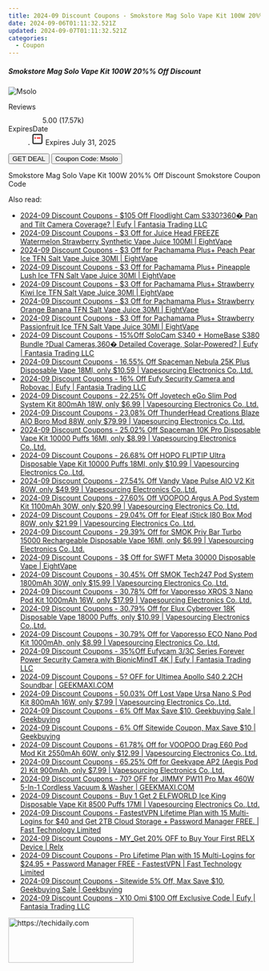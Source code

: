 ```yaml
---
title: 2024-09 Discount Coupons - Smokstore Mag Solo Vape Kit 100W 20%% Off Discount | Smokstore
date: 2024-09-06T01:11:32.521Z
updated: 2024-09-07T01:11:32.521Z
categories:
  - Coupon
---
```



<div class="max-w-4xl mx-auto grid grid-cols-1 lg:max-w-5xl lg:gap-x-20 lg:grid-cols-2">
  <div class="relative p-3 col-start-1 row-start-1 flex flex-col-reverse rounded-lg bg-gradient-to-t from-black/75 via-black/0 sm:bg-none sm:row-start-2 sm:p-0 lg:row-start-1">
    <h5 class="mt-1 text-lg font-semibold text-white sm:text-slate-900 md:text-2xl dark:sm:text-white">Smokstore Mag Solo Vape Kit 100W 20%% Off Discount</h5>
  </div>
  
  <div class="col-start-1 col-end-3 row-start-1 grid gap-4 sm:mb-6 sm:grid-cols-4 lg:col-start-2 lg:row-span-6 lg:row-end-6 lg:mb-0 lg:gap-6">
      <img src="&quot;https://static.shareasale.com/image/84147/deal/Smok-Mag-Solo-Vape-Kit-100W-With-T-Air-Subtank-Atomizer.jpg&quot;" onClick="javascript:window.open(decodeURIComponent('%22https%3A%2F%2Fwww.shareasale.com%2Fu.cfm%3Fd%3D1227051%26m%3D84147%26u%3D4338022%22'), '_blank');void(0);" alt="Msolo" class="h-60 w-full rounded-lg object-cover sm:col-span-2 sm:h-52 lg:col-span-full" loading="lazy" />
    
  </div>
  <dl class="row-start-2 mt-4 flex items-center text-xs font-medium sm:row-start-3 sm:mt-1 md:mt-2.5 lg:row-start-2">
    <dt class="sr-only">Reviews</dt>
    <dd class="flex items-center text-indigo-600 dark:text-indigo-400">
      <svg width="24" height="24" fill="none" aria-hidden="true" class="mr-1 stroke-current dark:stroke-indigo-500">
        <path d="m12 5 2 5h5l-4 4 2.103 5L12 16l-5.103 3L9 14l-4-4h5l2-5Z" stroke-width="2" stroke-linecap="round" stroke-linejoin="round" />
      </svg>
      <span>5.00 <span class="font-normal text-slate-400">(17.57k)</span></span>
    </dd>
    <dt class="sr-only">ExpiresDate</dt>
    <dd class="flex items-center">
      <svg width="2" height="2" aria-hidden="true" fill="currentColor" class="mx-3 text-slate-300">
        <circle cx="1" cy="1" r="1" />
      </svg>
      <svg width="24" height="24" viewBox="0 0 24 24" fill="none" stroke="currentColor" stroke-width="2">
        <rect x="3" y="3" width="18" height="18" rx="2" fill="#fff" />
        <path d="M6 10L18 10" stroke="red" stroke-width="2" fill="none" />
        <path d="M10 6L10 18" stroke="#fff" stroke-width="2" fill="none" />
      </svg>
      Expires July 31, 2025    </dd>
  </dl>
  <div class="col-start-1 row-start-3 mt-4 self-center sm:col-start-2 sm:row-span-2 sm:row-start-2 sm:mt-0 lg:col-start-1 lg:row-start-3 lg:row-end-4 lg:mt-6">
    <button type="button" onClick="javascript:window.open(decodeURIComponent('%22https%3A%2F%2Fwww.shareasale.com%2Fu.cfm%3Fd%3D1227051%26m%3D84147%26u%3D4338022%22'), '_blank');void(0);" class="rounded-lg bg-red-600 px-3 py-2 text-sm font-medium leading-6 text-white">GET DEAL</button>
    <button type="button" onClick="javascript:window.open(decodeURIComponent('%22https%3A%2F%2Fwww.shareasale.com%2Fu.cfm%3Fd%3D1227051%26m%3D84147%26u%3D4338022%22'), '_blank');void(0);" class="border-dashed border-2 border-indigo-600 bg-green-100 text-sm leading-6 font-medium py-2 px-3 rounded-lg">Coupon Code: Msolo</button>
  </div>
  <p class="col-start-1 mt-4 text-sm leading-6 sm:col-span-2 lg:col-span-1 lg:row-start-4 lg:mt-6 dark:text-slate-400">
    Smokstore Mag Solo Vape Kit 100W 20%% Off Discount 
Smokstore Coupon Code  </p>
</div>
<span class="atpl-alsoreadstyle">Also read:</span>
<div><ul>
<li><a href="https://coupons.techidaily.com/coupon-1121682-share-115200-sale/"><u>2024-09 Discount Coupons - $105 Off Floodlight Cam S330?360� Pan and Tilt Camera Coverage? | Eufy | Fantasia Trading LLC</u></a></li>
<li><a href="https://coupons.techidaily.com/coupon-1122239-share-59344-sale/"><u>2024-09 Discount Coupons - $3 Off for Juice Head FREEZE Watermelon Strawberry Synthetic Vape Juice 100Ml | EightVape</u></a></li>
<li><a href="https://coupons.techidaily.com/coupon-1122237-share-59344-sale/"><u>2024-09 Discount Coupons - $3 Off for Pachamama Plus+ Peach Pear Ice TFN Salt Vape Juice 30Ml | EightVape</u></a></li>
<li><a href="https://coupons.techidaily.com/coupon-1122230-share-59344-sale/"><u>2024-09 Discount Coupons - $3 Off for Pachamama Plus+ Pineapple Lush Ice TFN Salt Vape Juice 30Ml | EightVape</u></a></li>
<li><a href="https://coupons.techidaily.com/coupon-1122236-share-59344-sale/"><u>2024-09 Discount Coupons - $3 Off for Pachamama Plus+ Strawberry Kiwi Ice TFN Salt Vape Juice 30Ml | EightVape</u></a></li>
<li><a href="https://coupons.techidaily.com/coupon-1122238-share-59344-sale/"><u>2024-09 Discount Coupons - $3 Off for Pachamama Plus+ Strawberry Orange Banana TFN Salt Vape Juice 30Ml | EightVape</u></a></li>
<li><a href="https://coupons.techidaily.com/coupon-1122231-share-59344-sale/"><u>2024-09 Discount Coupons - $3 Off for Pachamama Plus+ Strawberry Passionfruit Ice TFN Salt Vape Juice 30Ml | EightVape</u></a></li>
<li><a href="https://coupons.techidaily.com/coupon-1121681-share-115200-sale/"><u>2024-09 Discount Coupons - 15%Off SoloCam S340 + HomeBase S380 Bundle ?Dual Cameras,360� Detailed Coverage, Solar-Powered? | Eufy | Fantasia Trading LLC</u></a></li>
<li><a href="https://coupons.techidaily.com/coupon-1113758-share-90958-sale/"><u>2024-09 Discount Coupons - 16.55% Off Spaceman Nebula 25K Plus Disposable Vape 18Ml, only $10.59 | Vapesourcing Electronics Co.,Ltd.</u></a></li>
<li><a href="https://coupons.techidaily.com/coupon-1121680-share-115200-sale/"><u>2024-09 Discount Coupons - 16% Off Eufy Security Camera and Robovac | Eufy | Fantasia Trading LLC</u></a></li>
<li><a href="https://coupons.techidaily.com/coupon-1121932-share-90958-sale/"><u>2024-09 Discount Coupons - 22.25% Off Joyetech eGo Slim Pod System Kit 800mAh 18W, only $6.99 | Vapesourcing Electronics Co.,Ltd.</u></a></li>
<li><a href="https://coupons.techidaily.com/coupon-1095763-share-90958-sale/"><u>2024-09 Discount Coupons - 23.08% Off ThunderHead Creations Blaze AIO Boro Mod 88W, only $79.99 | Vapesourcing Electronics Co.,Ltd.</u></a></li>
<li><a href="https://coupons.techidaily.com/coupon-1062211-share-90958-sale/"><u>2024-09 Discount Coupons - 25.02% Off Spaceman 10K Pro Disposable Vape Kit 10000 Puffs 16Ml, only $8.99 | Vapesourcing Electronics Co.,Ltd.</u></a></li>
<li><a href="https://coupons.techidaily.com/coupon-1035528-share-90958-sale/"><u>2024-09 Discount Coupons - 26.68% Off HOPO FLIPTIP Ultra Disposable Vape Kit 10000 Puffs 18Ml, only $10.99 | Vapesourcing Electronics Co.,Ltd.</u></a></li>
<li><a href="https://coupons.techidaily.com/coupon-1075018-share-90958-sale/"><u>2024-09 Discount Coupons - 27.54% Off Vandy Vape Pulse AIO V2 Kit 80W, only $49.99 | Vapesourcing Electronics Co.,Ltd.</u></a></li>
<li><a href="https://coupons.techidaily.com/coupon-1122208-share-90958-sale/"><u>2024-09 Discount Coupons - 27.60% Off VOOPOO Argus A Pod System Kit 1100mAh 30W, only $20.99 | Vapesourcing Electronics Co.,Ltd.</u></a></li>
<li><a href="https://coupons.techidaily.com/coupon-1006844-share-90958-sale/"><u>2024-09 Discount Coupons - 29.04% Off for Eleaf iStick I80 Box Mod 80W, only $21.99 | Vapesourcing Electronics Co.,Ltd.</u></a></li>
<li><a href="https://coupons.techidaily.com/coupon-1080591-share-90958-sale/"><u>2024-09 Discount Coupons - 29.39% Off for SMOK Priv Bar Turbo 15000 Rechargeable Disposable Vape 16Ml, only $6.99 | Vapesourcing Electronics Co.,Ltd.</u></a></li>
<li><a href="https://coupons.techidaily.com/coupon-1122229-share-59344-sale/"><u>2024-09 Discount Coupons - 3$ Off for SWFT Meta 30000 Disposable Vape | EightVape</u></a></li>
<li><a href="https://coupons.techidaily.com/coupon-1081672-share-90958-sale/"><u>2024-09 Discount Coupons - 30.45% Off SMOK Tech247 Pod System 1800mAh 30W, only $15.99 | Vapesourcing Electronics Co.,Ltd.</u></a></li>
<li><a href="https://coupons.techidaily.com/coupon-1017154-share-90958-sale/"><u>2024-09 Discount Coupons - 30.78% Off for Vaporesso XROS 3 Nano Pod Kit 1000mAh 16W, only $17.99 | Vapesourcing Electronics Co.,Ltd.</u></a></li>
<li><a href="https://coupons.techidaily.com/coupon-1094544-share-90958-sale/"><u>2024-09 Discount Coupons - 30.79% Off for Elux Cyberover 18K Disposable Vape 18000 Puffs, only $10.99 | Vapesourcing Electronics Co.,Ltd.</u></a></li>
<li><a href="https://coupons.techidaily.com/coupon-1041571-share-90958-sale/"><u>2024-09 Discount Coupons - 30.79% Off for Vaporesso ECO Nano Pod Kit 1000mAh, only $8.99 | Vapesourcing Electronics Co.,Ltd.</u></a></li>
<li><a href="https://coupons.techidaily.com/coupon-1116684-share-115200-sale/"><u>2024-09 Discount Coupons - 35%Off Eufycam 3/3C Series Forever Power Security Camera with BionicMindT 4K | Eufy | Fantasia Trading LLC</u></a></li>
<li><a href="https://coupons.techidaily.com/coupon-1121757-share-77450-sale/"><u>2024-09 Discount Coupons - 5? OFF for Ultimea Apollo S40 2.2CH Soundbar | GEEKMAXI.COM</u></a></li>
<li><a href="https://coupons.techidaily.com/coupon-980598-share-90958-sale/"><u>2024-09 Discount Coupons - 50.03% Off Lost Vape Ursa Nano S Pod Kit 800mAh 16W, only $7.99 | Vapesourcing Electronics Co.,Ltd.</u></a></li>
<li><a href="https://coupons.techidaily.com/coupon-1121456-share-38812-sale/"><u>2024-09 Discount Coupons - 6% Off Max Save $10, Geekbuying Sale | Geekbuying</u></a></li>
<li><a href="https://coupons.techidaily.com/coupon-1081675-share-38812-sale/"><u>2024-09 Discount Coupons - 6% Off Sitewide Coupon, Max Save $10 | Geekbuying</u></a></li>
<li><a href="https://coupons.techidaily.com/coupon-942013-share-90958-sale/"><u>2024-09 Discount Coupons - 61.78% Off for VOOPOO Drag E60 Pod Mod Kit 2550mAh 60W, only $12.99 | Vapesourcing Electronics Co.,Ltd.</u></a></li>
<li><a href="https://coupons.techidaily.com/coupon-893730-share-90958-sale/"><u>2024-09 Discount Coupons - 65.25% Off for Geekvape AP2 (Aegis Pod 2) Kit 900mAh, only $7.99 | Vapesourcing Electronics Co.,Ltd.</u></a></li>
<li><a href="https://coupons.techidaily.com/coupon-1121742-share-77450-sale/"><u>2024-09 Discount Coupons - 70? OFF for JIMMY PW11 Pro Max 460W 5-In-1 Cordless Vacuum & Washer | GEEKMAXI.COM</u></a></li>
<li><a href="https://coupons.techidaily.com/coupon-1058162-share-90958-sale/"><u>2024-09 Discount Coupons - Buy 1 Get 2 ELFWORLD Ice King Disposable Vape Kit 8500 Puffs 17Ml | Vapesourcing Electronics Co.,Ltd.</u></a></li>
<li><a href="https://coupons.techidaily.com/coupon-855359-share-79370-sale/"><u>2024-09 Discount Coupons - FastestVPN Lifetime Plan with 15 Multi-Logins for $40 and Get 2TB Cloud Storage + Password Manager FREE. | Fast Technology Limited</u></a></li>
<li><a href="https://coupons.techidaily.com/coupon-1054876-share-92020-sale/"><u>2024-09 Discount Coupons - MY_Get 20% OFF to Buy Your First RELX Device | Relx</u></a></li>
<li><a href="https://coupons.techidaily.com/coupon-1122040-share-79370-sale/"><u>2024-09 Discount Coupons - Pro Lifetime Plan with 15 Multi-Logins for $24.95 + Password Manager FREE - FastestVPN | Fast Technology Limited</u></a></li>
<li><a href="https://coupons.techidaily.com/coupon-1121455-share-38812-sale/"><u>2024-09 Discount Coupons - Sitewide 5% Off, Max Save $10, Geekbuying Sale | Geekbuying</u></a></li>
<li><a href="https://coupons.techidaily.com/coupon-1116681-share-115200-sale/"><u>2024-09 Discount Coupons - X10 Omi $100 Off Exclusive Code | Eufy | Fantasia Trading LLC</u></a></li>
</ul></div>

<ins class="adsbygoogle"
      style="display:block"
      data-ad-client="ca-pub-7571918770474297"
      data-ad-slot="8358498916"
      data-ad-format="auto"
      data-full-width-responsive="true"></ins>
<!-- affiliate ads begin -->
<a href="https://review-au.sjv.io/c/5597632/2098705/14409" target="_top" id="2098705">
  <img src="//a.impactradius-go.com/display-ad/14409-2098705" border="0" alt="https://techidaily.com" width="250" height="90"/>
</a>
<img height="0" width="0" src="https://review-au.sjv.io/i/5597632/2098705/14409" style="position:absolute;visibility:hidden;" border="0" />
<!-- affiliate ads end -->